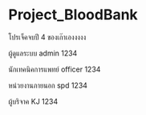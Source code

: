 # Project_BloodBank
โปรเจ็คจบปี 4 ของเก๊าเองงงงง


ผู้ดูแลระบบ
admin
1234

นักเทคนิคการแพทย์
officer
1234

หน่วยงานภายนอก
spd
1234

ผู้บริจาค 
KJ
1234